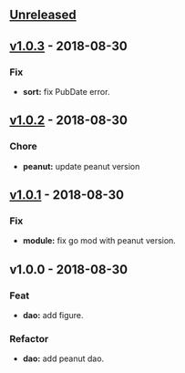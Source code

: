 <a name="unreleased"></a>
## [Unreleased]


<a name="v1.0.3"></a>
## [v1.0.3] - 2018-08-30
### Fix
- **sort:** fix PubDate error.


<a name="v1.0.2"></a>
## [v1.0.2] - 2018-08-30
### Chore
- **peanut:** update peanut version


<a name="v1.0.1"></a>
## [v1.0.1] - 2018-08-30
### Fix
- **module:** fix go mod with peanut version.


<a name="v1.0.0"></a>
## v1.0.0 - 2018-08-30
### Feat
- **dao:** add figure.

### Refactor
- **dao:** add peanut dao.


[Unreleased]: https://github.com/mnhkahn/maodou/compare/v1.0.3...HEAD
[v1.0.3]: https://github.com/mnhkahn/maodou/compare/v1.0.2...v1.0.3
[v1.0.2]: https://github.com/mnhkahn/maodou/compare/v1.0.1...v1.0.2
[v1.0.1]: https://github.com/mnhkahn/maodou/compare/v1.0.0...v1.0.1
